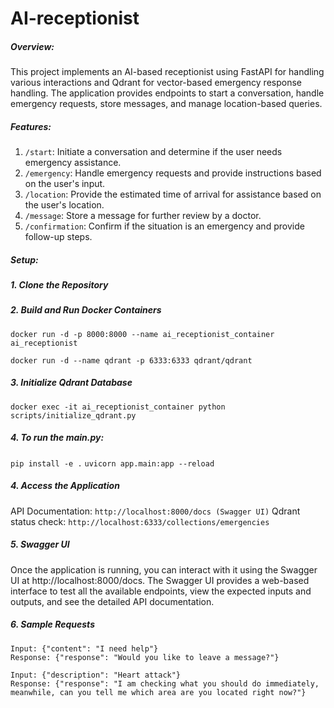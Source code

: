 # AI-receptionist
##### Overview:
This project implements an AI-based receptionist using FastAPI for handling various interactions and Qdrant for vector-based emergency response handling. The application provides endpoints to start a conversation, handle emergency requests, store messages, and manage location-based queries. 
##### Features:
1. `/start`: Initiate a conversation and determine if the user needs emergency assistance.
2. `/emergency`: Handle emergency requests and provide instructions based on the user's input.
3. `/location`: Provide the estimated time of arrival for assistance based on the user's location.
4. `/message`: Store a message for further review by a doctor.
5. `/confirmation`: Confirm if the situation is an emergency and provide follow-up steps.

##### Setup:
##### 1. Clone the Repository
##### 2. Build and Run Docker Containers
`docker run -d -p 8000:8000 --name ai_receptionist_container ai_receptionist`

`docker run -d --name qdrant -p 6333:6333 qdrant/qdrant`
##### 3. Initialize Qdrant Database
`docker exec -it ai_receptionist_container python scripts/initialize_qdrant.py`
##### 4. To run the main.py:
`pip install -e .`
`uvicorn app.main:app --reload`
##### 4. Access the Application
API Documentation: `http://localhost:8000/docs (Swagger UI)`
Qdrant status check: `http://localhost:6333/collections/emergencies`
##### 5. Swagger UI
Once the application is running, you can interact with it using the Swagger UI at http://localhost:8000/docs. The Swagger UI provides a web-based interface to test all the available endpoints, view the expected inputs and outputs, and see the detailed API documentation.
##### 6. Sample Requests
```/start
Input: {"content": "I need help"}
Response: {"response": "Would you like to leave a message?"}
```
```/emergency
Input: {"description": "Heart attack"}
Response: {"response": "I am checking what you should do immediately, meanwhile, can you tell me which area are you located right now?"}
```
